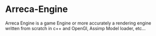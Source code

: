 # Arreca-Engine
Arreca Engine is a game Engine or more accurately a rendering engine written from scratch in c++ and OpenGl, Assimp Model loader, etc...
